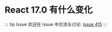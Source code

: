 # React 17.0 有什么变化



::: tip Issue 
 欢迎在 Issue 中交流与讨论: [Issue 415](https://github.com/shfshanyue/Daily-Question/issues/415) 
:::



